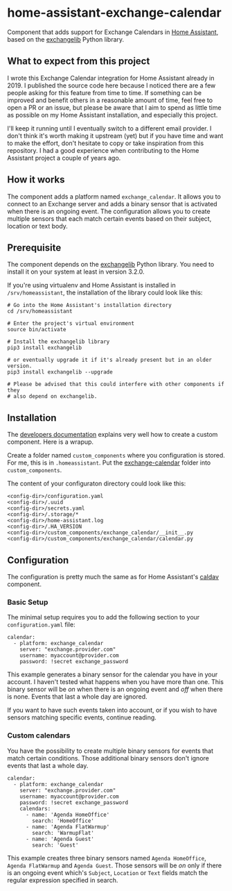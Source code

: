 # home-assistant-exchange-calendar

Component that adds support for Exchange Calendars in [Home Assistant], based
on the [exchangelib] Python library.

## What to expect from this project

I wrote this Exchange Calendar integration for Home Assistant already in 2019. I published the
source code here because I noticed there are a few people asking for this feature from time to
time. If something can be improved and benefit others in a reasonable amount of time, feel free to
open a PR or an issue, but please be aware that I aim to spend as little time as possible on my
Home Assistant installation, and especially this project.

I'll keep it running until I eventually switch to a different email provider. I don't think it's
worth making it upstream (yet) but if you have time and want to make the effort, don't hesitate to
copy or take inspiration from this repository. I had a good experience when contributing to the
Home Assistant project a couple of years ago.

## How it works

The component adds a platform named `exchange_calendar`. It allows you to connect to an Exchange
server and adds a binary sensor that is activated when there is an ongoing event. The configuration
allows you to create multiple sensors that each match certain events based on their subject,
location or text body.

## Prerequisite

The component depends on the [exchangelib] Python library. You need to install it on your system at
least in version 3.2.0.

If you're using virtualenv and Home Assistant is installed in `/srv/homeassistant`, the
installation of the library could look like this:

```
# Go into the Home Assistant's installation directory
cd /srv/homeassistant

# Enter the project's virtual environment
source bin/activate

# Install the exchangelib library
pip3 install exchangelib

# or eventually upgrade it if it's already present but in an older version.
pip3 install exchangelib --upgrade

# Please be advised that this could interfere with other components if they
# also depend on exchangelib.
```

## Installation

The [developers documentation] explains very well how to create a custom component. Here is a
wrapup.

Create a folder named `custom_components` where you configuration is stored. For me, this is in
`.homeassistant`. Put the [exchange-calendar](./exchange-calendar) folder into `custom_components`.

The content of your configuraton directory could look like this:
```
<config-dir>/configuration.yaml
<config-dir>/.uuid
<config-dir>/secrets.yaml
<config-dir>/.storage/*
<config-dir>/home-assistant.log
<config-dir>/.HA_VERSION
<config-dir>/custom_components/exchange_calendar/__init__.py
<config-dir>/custom_components/exchange_calendar/calendar.py
```

## Configuration

The configuration is pretty much the same as for Home Assistant's [caldav] component.

### Basic Setup

The minimal setup requires you to add the following section to your
`configuration.yaml` file:
```
calendar:
  - platform: exchange_calendar
    server: "exchange.provider.com"
    username: myaccount@provider.com
    password: !secret exchange_password
```

This example generates a binary sensor for the calendar you have in your account. I haven't tested
what happens when you have more than one. This binary sensor will be *on* when there is an ongoing
event and *off* when there is none. Events that last a whole day are ignored. 

If you want to have such events taken into account, or if you wish to have sensors matching
specific events, continue reading.

### Custom calendars

You have the possibility to create multiple binary sensors for events that match certain
conditions. Those additional binary sensors don't ignore events that last a whole day.

```
calendar:
  - platform: exchange_calendar
    server: "exchange.provider.com"
    username: myaccount@provider.com
    password: !secret exchange_password
    calendars:
      - name: 'Agenda HomeOffice'
        search: 'HomeOffice'
      - name: 'Agenda FlatWarmup'
        search: 'WarmupFlat'
      - name: 'Agenda Guest'
        search: 'Guest'
```

This example creates three binary sensors named `Agenda HomeOffice`, `Agenda FlatWarmup` and
`Agenda Guest`. Those sensors will be *on* only if there is an ongoing event which's `Subject`,
`Location` or `Text` fields match the regular expression specified in search.

[caldav]: https://www.home-assistant.io/integrations/caldav/
[exchangelib]: https://pypi.org/project/exchangelib/
[Home Assistant]: https://www.home-assistant.io/
[virtualenv]: https://pypi.org/project/virtualenv/
[developers documentation]: https://developers.home-assistant.io/docs/creating_component_index/
